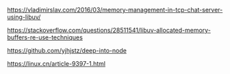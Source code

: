 https://vladimirslav.com/2016/03/memory-management-in-tcp-chat-server-using-libuv/

https://stackoverflow.com/questions/28511541/libuv-allocated-memory-buffers-re-use-techniques

https://github.com/yjhjstz/deep-into-node

https://linux.cn/article-9397-1.html